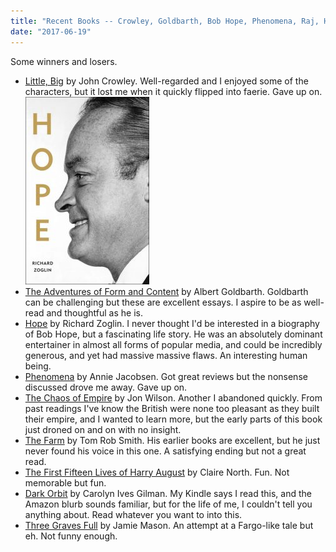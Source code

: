 ```yaml
---
title: "Recent Books -- Crowley, Goldbarth, Bob Hope, Phenomena, Raj, Harry August, Tom Rob Smith, etc"
date: "2017-06-19"
---
```


Some winners and losers.

- [Little, Big](https://www.amazon.com/Little-Big-John-Crowley-ebook/dp/B005DB7O0U) by John Crowley. Well-regarded and I enjoyed some of the characters, but it lost me when it quickly flipped into faerie. Gave up on.[![](images/Books-Bob_Hope_Biography-0fd28-198x300.jpg)](http://theludwigs.com/2017/06/recent-books-crowley-goldbarth-bob-hope-phenomena-raj-harry-august-tom-rob-smith-etc/books-bob_hope_biography-0fd28/)
- [The Adventures of Form and Content](https://www.amazon.com/Adventures-Form-Content-Essays/dp/1555977618) by Albert Goldbarth. Goldbarth can be challenging but these are excellent essays. I aspire to be as well-read and thoughtful as he is.
- [Hope](https://www.amazon.com/Hope-Entertainer-Century-Richard-Zoglin-ebook/dp/B00IWTWTFK) by Richard Zoglin. I never thought I'd be interested in a biography of Bob Hope, but a fascinating life story. He was an absolutely dominant entertainer in almost all forms of popular media, and could be incredibly generous, and yet had massive massive flaws. An interesting human being.
- [Phenomena](https://www.amazon.com/Phenomena-Governments-Investigations-Extrasensory-Psychokinesis-ebook/dp/B01HZFB2T0) by Annie Jacobsen. Got great reviews but the nonsense discussed drove me away. Gave up on.
- [The Chaos of Empire](https://www.amazon.com/Chaos-Empire-British-Conquest-India-ebook/dp/B01IMZ5GFI) by Jon Wilson. Another I abandoned quickly. From past readings I've know the British were none too pleasant as they built their empire, and I wanted to learn more, but the early parts of this book just droned on and on with no insight.
- [The Farm](https://www.amazon.com/Farm-Tom-Rob-Smith-ebook/dp/B00FPQCWR8) by Tom Rob Smith. His earlier books are excellent, but he just never found his voice in this one. A satisfying ending but not a great read.
- [The First Fifteen Lives of Harry August](https://www.amazon.com/First-Fifteen-Lives-Harry-August-ebook/dp/B00ECE9OD4) by Claire North. Fun. Not memorable but fun.
- [Dark Orbit](https://www.amazon.com/Dark-Orbit-Carolyn-Ives-Gilman-ebook/dp/B00R697BMS) by Carolyn Ives Gilman. My Kindle says I read this, and the Amazon blurb sounds familiar, but for the life of me, I couldn't tell you anything about. Read whatever you want to into this.
- [Three Graves Full](https://www.amazon.com/Three-Graves-Full-Jamie-Mason-ebook/dp/B008J2AEQG) by Jamie Mason. An attempt at a Fargo-like tale but eh. Not funny enough.
